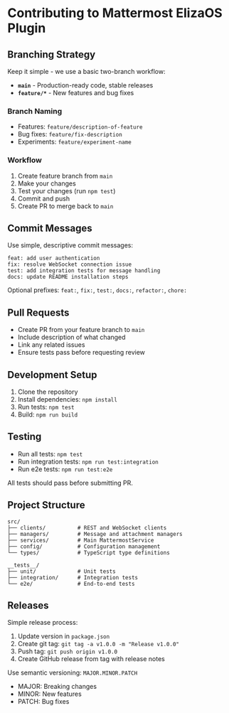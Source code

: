 # Contributing to Mattermost ElizaOS Plugin

## Branching Strategy

Keep it simple - we use a basic two-branch workflow:

- **`main`** - Production-ready code, stable releases
- **`feature/*`** - New features and bug fixes

### Branch Naming
- Features: `feature/description-of-feature`
- Bug fixes: `feature/fix-description`  
- Experiments: `feature/experiment-name`

### Workflow
1. Create feature branch from `main`
2. Make your changes
3. Test your changes (run `npm test`)
4. Commit and push
5. Create PR to merge back to `main`

## Commit Messages

Use simple, descriptive commit messages:
```
feat: add user authentication
fix: resolve WebSocket connection issue
test: add integration tests for message handling
docs: update README installation steps
```

Optional prefixes: `feat:`, `fix:`, `test:`, `docs:`, `refactor:`, `chore:`

## Pull Requests

- Create PR from your feature branch to `main`
- Include description of what changed
- Link any related issues
- Ensure tests pass before requesting review

## Development Setup

1. Clone the repository
2. Install dependencies: `npm install`
3. Run tests: `npm test`
4. Build: `npm run build`

## Testing

- Run all tests: `npm test`
- Run integration tests: `npm run test:integration`
- Run e2e tests: `npm run test:e2e`

All tests should pass before submitting PR.

## Project Structure

```
src/
├── clients/          # REST and WebSocket clients
├── managers/         # Message and attachment managers  
├── services/         # Main MattermostService
├── config/           # Configuration management
└── types/            # TypeScript type definitions

__tests__/
├── unit/             # Unit tests
├── integration/      # Integration tests
└── e2e/              # End-to-end tests
```

## Releases

Simple release process:

1. Update version in `package.json`
2. Create git tag: `git tag -a v1.0.0 -m "Release v1.0.0"`
3. Push tag: `git push origin v1.0.0`
4. Create GitHub release from tag with release notes

Use semantic versioning: `MAJOR.MINOR.PATCH`
- MAJOR: Breaking changes
- MINOR: New features
- PATCH: Bug fixes 